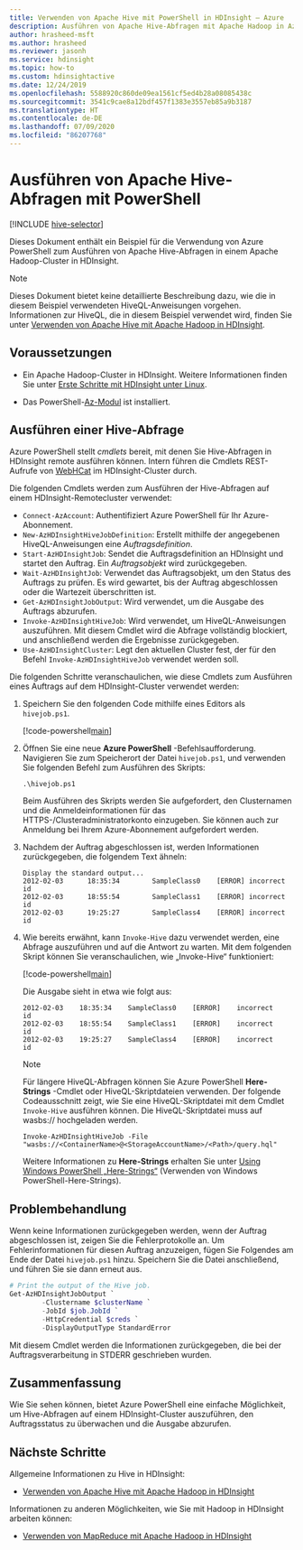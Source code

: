 ```yaml
---
title: Verwenden von Apache Hive mit PowerShell in HDInsight – Azure
description: Ausführen von Apache Hive-Abfragen mit Apache Hadoop in Azure HDInsight mithilfe von PowerShell
author: hrasheed-msft
ms.author: hrasheed
ms.reviewer: jasonh
ms.service: hdinsight
ms.topic: how-to
ms.custom: hdinsightactive
ms.date: 12/24/2019
ms.openlocfilehash: 5588920c860de09ea1561cf5ed4b28a08085438c
ms.sourcegitcommit: 3541c9cae8a12bdf457f1383e3557eb85a9b3187
ms.translationtype: HT
ms.contentlocale: de-DE
ms.lasthandoff: 07/09/2020
ms.locfileid: "86207768"
---
```

# <a name="run-apache-hive-queries-using-powershell"></a>Ausführen von Apache Hive-Abfragen mit PowerShell

[!INCLUDE [hive-selector](../../../includes/hdinsight-selector-use-hive.md)]

Dieses Dokument enthält ein Beispiel für die Verwendung von Azure PowerShell zum Ausführen von Apache Hive-Abfragen in einem Apache Hadoop-Cluster in HDInsight.

> [!NOTE]  
> Dieses Dokument bietet keine detaillierte Beschreibung dazu, wie die in diesem Beispiel verwendeten HiveQL-Anweisungen vorgehen. Informationen zur HiveQL, die in diesem Beispiel verwendet wird, finden Sie unter [Verwenden von Apache Hive mit Apache Hadoop in HDInsight](hdinsight-use-hive.md).

## <a name="prerequisites"></a>Voraussetzungen

* Ein Apache Hadoop-Cluster in HDInsight. Weitere Informationen finden Sie unter [Erste Schritte mit HDInsight unter Linux](./apache-hadoop-linux-tutorial-get-started.md).

* Das PowerShell-[Az-Modul](https://docs.microsoft.com/powershell/azure/overview) ist installiert.

## <a name="run-a-hive-query"></a>Ausführen einer Hive-Abfrage

Azure PowerShell stellt *cmdlets* bereit, mit denen Sie Hive-Abfragen in HDInsight remote ausführen können. Intern führen die Cmdlets REST-Aufrufe von [WebHCat](https://cwiki.apache.org/confluence/display/Hive/WebHCat) im HDInsight-Cluster durch.

Die folgenden Cmdlets werden zum Ausführen der Hive-Abfragen auf einem HDInsight-Remotecluster verwendet:

* `Connect-AzAccount`: Authentifiziert Azure PowerShell für Ihr Azure-Abonnement.
* `New-AzHDInsightHiveJobDefinition`: Erstellt mithilfe der angegebenen HiveQL-Anweisungen eine *Auftragsdefinition*.
* `Start-AzHDInsightJob`: Sendet die Auftragsdefinition an HDInsight und startet den Auftrag. Ein *Auftragsobjekt* wird zurückgegeben.
* `Wait-AzHDInsightJob`: Verwendet das Auftragsobjekt, um den Status des Auftrags zu prüfen. Es wird gewartet, bis der Auftrag abgeschlossen oder die Wartezeit überschritten ist.
* `Get-AzHDInsightJobOutput`: Wird verwendet, um die Ausgabe des Auftrags abzurufen.
* `Invoke-AzHDInsightHiveJob`: Wird verwendet, um HiveQL-Anweisungen auszuführen. Mit diesem Cmdlet wird die Abfrage vollständig blockiert, und anschließend werden die Ergebnisse zurückgegeben.
* `Use-AzHDInsightCluster`: Legt den aktuellen Cluster fest, der für den Befehl `Invoke-AzHDInsightHiveJob` verwendet werden soll.

Die folgenden Schritte veranschaulichen, wie diese Cmdlets zum Ausführen eines Auftrags auf dem HDInsight-Cluster verwendet werden:

1. Speichern Sie den folgenden Code mithilfe eines Editors als `hivejob.ps1`.

    [!code-powershell[main](../../../powershell_scripts/hdinsight/use-hive/use-hive.ps1?range=5-42)]

2. Öffnen Sie eine neue **Azure PowerShell** -Befehlsaufforderung. Navigieren Sie zum Speicherort der Datei `hivejob.ps1`, und verwenden Sie folgenden Befehl zum Ausführen des Skripts:

    ```azurepowershell
    .\hivejob.ps1
    ```

    Beim Ausführen des Skripts werden Sie aufgefordert, den Clusternamen und die Anmeldeinformationen für das HTTPS-/Clusteradministratorkonto einzugeben. Sie können auch zur Anmeldung bei Ihrem Azure-Abonnement aufgefordert werden.

3. Nachdem der Auftrag abgeschlossen ist, werden Informationen zurückgegeben, die folgendem Text ähneln:

    ```output
    Display the standard output...
    2012-02-03      18:35:34        SampleClass0    [ERROR] incorrect       id
    2012-02-03      18:55:54        SampleClass1    [ERROR] incorrect       id
    2012-02-03      19:25:27        SampleClass4    [ERROR] incorrect       id
    ```

4. Wie bereits erwähnt, kann `Invoke-Hive` dazu verwendet werden, eine Abfrage auszuführen und auf die Antwort zu warten. Mit dem folgenden Skript können Sie veranschaulichen, wie „Invoke-Hive“ funktioniert:

    [!code-powershell[main](../../../powershell_scripts/hdinsight/use-hive/use-hive.ps1?range=50-71)]

    Die Ausgabe sieht in etwa wie folgt aus:

    ```output
    2012-02-03    18:35:34    SampleClass0    [ERROR]    incorrect    id
    2012-02-03    18:55:54    SampleClass1    [ERROR]    incorrect    id
    2012-02-03    19:25:27    SampleClass4    [ERROR]    incorrect    id
    ```

   > [!NOTE]  
   > Für längere HiveQL-Abfragen können Sie Azure PowerShell **Here-Strings** -Cmdlet oder HiveQL-Skriptdateien verwenden. Der folgende Codeausschnitt zeigt, wie Sie eine HiveQL-Skriptdatei mit dem Cmdlet `Invoke-Hive` ausführen können. Die HiveQL-Skriptdatei muss auf wasbs:// hochgeladen werden.
   >
   > `Invoke-AzHDInsightHiveJob -File "wasbs://<ContainerName>@<StorageAccountName>/<Path>/query.hql"`
   >
   > Weitere Informationen zu **Here-Strings** erhalten Sie unter <a href="https://technet.microsoft.com/library/ee692792.aspx" target="_blank">Using Windows PowerShell „Here-Strings“</a> (Verwenden von Windows PowerShell-Here-Strings).

## <a name="troubleshooting"></a>Problembehandlung

Wenn keine Informationen zurückgegeben werden, wenn der Auftrag abgeschlossen ist, zeigen Sie die Fehlerprotokolle an. Um Fehlerinformationen für diesen Auftrag anzuzeigen, fügen Sie Folgendes am Ende der Datei `hivejob.ps1` hinzu. Speichern Sie die Datei anschließend, und führen Sie sie dann erneut aus.

```powershell
# Print the output of the Hive job.
Get-AzHDInsightJobOutput `
        -Clustername $clusterName `
        -JobId $job.JobId `
        -HttpCredential $creds `
        -DisplayOutputType StandardError
```

Mit diesem Cmdlet werden die Informationen zurückgegeben, die bei der Auftragsverarbeitung in STDERR geschrieben wurden.

## <a name="summary"></a>Zusammenfassung

Wie Sie sehen können, bietet Azure PowerShell eine einfache Möglichkeit, um Hive-Abfragen auf einem HDInsight-Cluster auszuführen, den Auftragsstatus zu überwachen und die Ausgabe abzurufen.

## <a name="next-steps"></a>Nächste Schritte

Allgemeine Informationen zu Hive in HDInsight:

* [Verwenden von Apache Hive mit Apache Hadoop in HDInsight](hdinsight-use-hive.md)

Informationen zu anderen Möglichkeiten, wie Sie mit Hadoop in HDInsight arbeiten können:

* [Verwenden von MapReduce mit Apache Hadoop in HDInsight](hdinsight-use-mapreduce.md)
